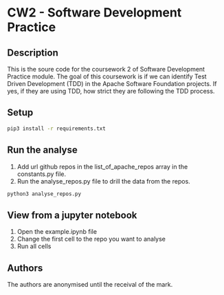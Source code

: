 # CW2 - Software Development Practice

## Description
This is the soure code for the coursework 2 of Software Development Practice module.
The goal of this coursework is if we can identify Test Driven Development (TDD) in the Apache Software Foundation projects. If yes, if they are using TDD, how strict they are following the TDD process.

## Setup
```bash
pip3 install -r requirements.txt
```

## Run the analyse

1. Add url github repos in the list_of_apache_repos array in the constants.py file.
2. Run the analyse_repos.py file to drill the data from the repos.

```bash
python3 analyse_repos.py
```

## View from a jupyter notebook
1. Open the example.ipynb file
2. Change the first cell to the repo you want to analyse
3. Run all cells

## Authors
The authors are anonymised until the receival of the mark.